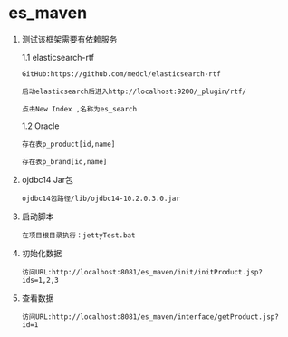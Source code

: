 es_maven
========
1.	测试该框架需要有依赖服务
	
	1.1 elasticsearch-rtf
		
		GitHub:https://github.com/medcl/elasticsearch-rtf
		
		启动elasticsearch后进入http://localhost:9200/_plugin/rtf/
		
		点击New Index ,名称为es_search
	1.2 Oracle
		
		存在表p_product[id,name]
		
		存在表p_brand[id,name]
2.	ojdbc14 Jar包
		
		ojdbc14包路径/lib/ojdbc14-10.2.0.3.0.jar
3.	启动脚本
		
		在项目根目录执行：jettyTest.bat
4.	初始化数据
		
		访问URL:http://localhost:8081/es_maven/init/initProduct.jsp?ids=1,2,3
5.	查看数据
		
		访问URL:http://localhost:8081/es_maven/interface/getProduct.jsp?id=1
